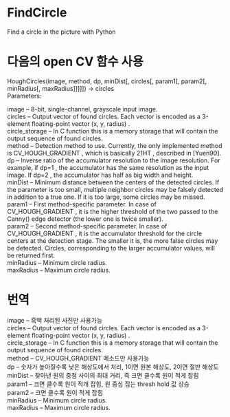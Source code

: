 # FindCircle
Find a circle in the picture with Python 

다음의 open CV 함수 사용
======================
HoughCircles(image, method, dp, minDist[, circles[, param1[, param2[, minRadius[, maxRadius]]]]]) → circles  
Parameters:	  


image – 8-bit, single-channel, grayscale input image.    
circles – Output vector of found circles. Each vector is encoded as a 3-element floating-point vector  (x, y, radius) .  
circle_storage – In C function this is a memory storage that will contain the output sequence of found circles.  
method – Detection method to use. Currently, the only implemented method is CV_HOUGH_GRADIENT , which is basically 21HT , described in [Yuen90].  
dp – Inverse ratio of the accumulator resolution to the image resolution. For example, if dp=1 , the accumulator has the same resolution as the input image. If dp=2 , the accumulator has half as big width and height.  
minDist – Minimum distance between the centers of the detected circles. If the parameter is too small, multiple neighbor circles may be falsely detected in addition to a true one. If it is too large, some circles may be missed.  
param1 – First method-specific parameter. In case of CV_HOUGH_GRADIENT , it is the higher threshold of the two passed to the Canny() edge detector (the lower one is twice smaller).  
param2 – Second method-specific parameter. In case of CV_HOUGH_GRADIENT , it is the accumulator threshold for the circle centers at the detection stage. The smaller it is, the more false circles may be detected. Circles, corresponding to the larger accumulator values, will be returned first.  
minRadius – Minimum circle radius.  
maxRadius – Maximum circle radius.  

번역
====
image – 흑백 처리된 사진만 사용가능  
circles – Output vector of found circles. Each vector is encoded as a 3-element floating-point vector  (x, y, radius) .  
circle_storage – In C function this is a memory storage that will contain the output sequence of found circles.  
method – CV_HOUGH_GRADIENT 메소드만 사용가능  
dp – 숫자가 높아질수록 낮은 해상도에서 처리, 1이면 원본 해상도, 2이면 절반 해상도     
minDist – 찾아낸 원의 중점 사이의 최대 거리, 즉 크면 클수록 원이 적게 잡힘  
param1 – 크면 클수록 원이 적개 잡힘, 원 중심 잡는 thresh hold 값 상승  
param2 – 크면 클수록 원이 적게 잡힘  
minRadius – Minimum circle radius.  
maxRadius – Maximum circle radius.  
